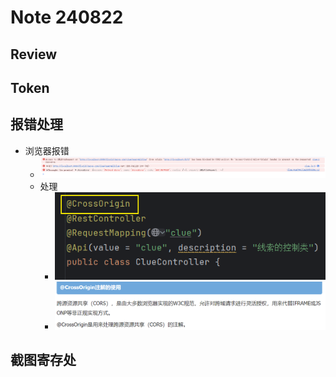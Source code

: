 # Note 240822

## Review

## Token

## 报错处理
- 浏览器报错
  - ![img.png](img.png)
  - 处理
    - ![img_1.png](img_1.png)
    - ![img_2.png](img_2.png)
## 截图寄存处